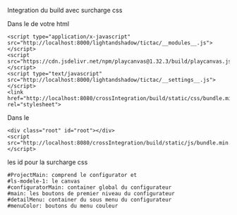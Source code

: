 Integration du build avec surcharge css 

Dans le <Head><Head/> de votre html

    <script type="application/x-javascript" src="http://localhost:8000/lightandshadow/tictac/__modules__.js"></script>
    <script src="https://cdn.jsdelivr.net/npm/playcanvas@1.32.3/build/playcanvas.js"></script>
    <script type="text/javascript" src="http://localhost:8000/lightandshadow/tictac/__settings__.js"></script>
    <link href="http://localhost:8080/crossIntegration/build/static/css/bundle.min.css" rel="stylesheet">

Dans le <Body><Body/>

    <div class="root" id="root"></div>
    <script src="http://localhost:8080/crossIntegration/build/static/js/bundle.min.js"></script>

les id pour la surcharge css

    #ProjectMain: comprend le configurator et
    #ls-modele-1: le canvas
    #configuratorMain: container global du configurateur 
    #main: les boutons de premier niveau du configurateur
    #detailMenu: container du sous menu du configurateur 
    #menuColor: boutons du menu couleur
    



